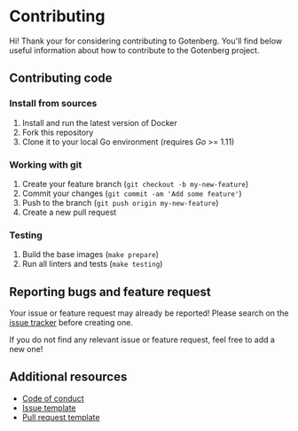 # Contributing

Hi! Thank your for considering contributing to Gotenberg. You'll
find below useful information about how to contribute to the Gotenberg project.

## Contributing code

### Install from sources

1. Install and run the latest version of Docker
2. Fork this repository
3. Clone it to your local Go environment (requires *Go* >= 1.11)

### Working with git

1. Create your feature branch (`git checkout -b my-new-feature`)
2. Commit your changes (`git commit -am 'Add some feature'`)
3. Push to the branch (`git push origin my-new-feature`)
4. Create a new pull request

### Testing

1. Build the base images (`make prepare`)
2. Run all linters and tests (`make testing`)

## Reporting bugs and feature request

Your issue or feature request may already be reported!
Please search on the [issue tracker](../../../issues) before creating one.

If you do not find any relevant issue or feature request, feel free to
add a new one!

## Additional resources

* [Code of conduct](CODE_OF_CONDUCT.md)
* [Issue template](ISSUE_TEMPLATE.md)
* [Pull request template](PULL_REQUEST_TEMPLATE.md)